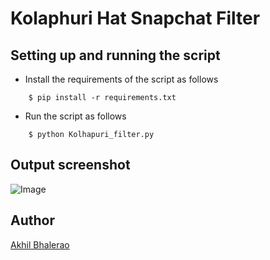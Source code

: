 # <b> Kolaphuri Hat Snapchat Filter </b>

## Setting up and running the script

- Install the requirements of the script as follows
```
    $ pip install -r requirements.txt
```

- Run the script as follows
```
    $ python Kolhapuri_filter.py
```

## Output screenshot

![Image](https://iili.io/B6mkj1.th.png)


## Author
[Akhil Bhalerao](https://github.com/iamakkkhil)